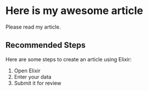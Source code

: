 <properties
  pagetitle="Here is my awesome article"
  service=""
  resource=""
  ms.author="bewon"
  selfhelptype="Generic"
  supporttopicids="32609713"
  productpesids="16478"
  cloudenvironments="public, fairfax, mooncake, blackforest, ussec, usnat"
  articleid="f80b709c-7ac8-4845-bd1d-6cba7f553c59"
  ownershipid="AzureData_AzureSQLVM" />
# Here is my awesome article

Please read my article.

## **Recommended Steps**

Here are some steps to create an article using Elixir:

1. Open Elixir
2. Enter your data
3. Submit it for review
